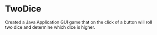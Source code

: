 # TwoDice
Created a Java Application GUI game that on the click of a button will roll two dice and determine which dice is higher.
